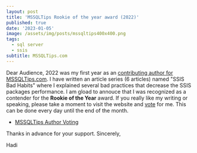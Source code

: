 ```yaml
---
layout: post
title: 'MSSQLTips Rookie of the year award (2022)'
published: true
date: '2023-01-05'
image: /assets/img/posts/mssqltips400x400.png
tags:
  - sql server
  - ssis
subtitle: MSSQLTips.com
---
```


Dear Audience, 2022 was my first year as an [contributing author for MSSQLTips.com](https://www.mssqltips.com/sqlserverauthor/412/hadi-fadlallah/). I have written an article series (6 articles) named "SSIS Bad Habits" where I explained several bad practices that decrease the SSIS packages performance.
I am gload to annouce that I was recognized as a contender for the **Rookie of the Year** award. If you really like my writing or speaking, please take a moment to visit the website and [vote](https://www.mssqltips.com/mssqltips-author-of-year/) for me. 
This can be done every day until the end of the month.

* [MSSQLTips Author Voting](https://www.mssqltips.com/mssqltips-author-of-year/)

Thanks in advance for your support.
Sincerely,

Hadi
